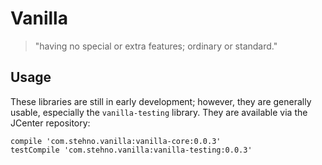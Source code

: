 # Vanilla

> "having no special or extra features; ordinary or standard."

## Usage

These libraries are still in early development; however, they are generally usable, especially the `vanilla-testing` library. They are available via
the JCenter repository:

    compile 'com.stehno.vanilla:vanilla-core:0.0.3'
    testCompile 'com.stehno.vanilla:vanilla-testing:0.0.3'




